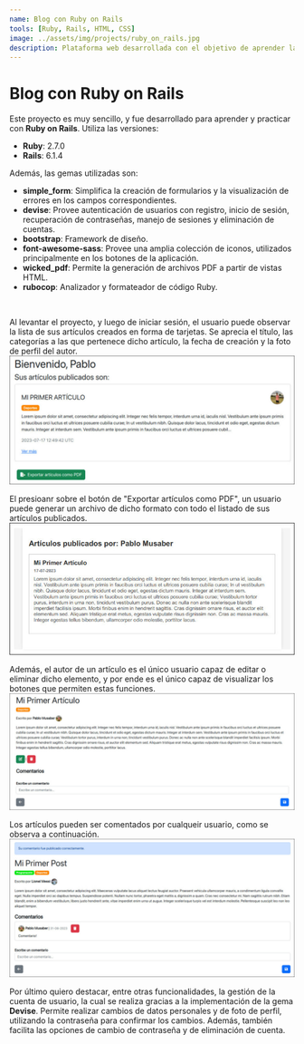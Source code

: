 ```yaml
---
name: Blog con Ruby on Rails
tools: [Ruby, Rails, HTML, CSS]
image: ../assets/img/projects/ruby_on_rails.jpg
description: Plataforma web desarrollada con el objetivo de aprender la tecnología. Permite a usuarios registrarse, comentar y publicar artículos.
---
```


# Blog con Ruby on Rails<a href="https://github.com/PabloMusaber/blog-rails" style="color: #6c757d" onMouseOver="this.style.color='#333333'" onMouseOut="this.style.color='#6c757d'" target="githubWindow"><i class="fab fa-github"></i></a>

Este proyecto es muy sencillo, y fue desarrollado para aprender y practicar con **Ruby on Rails**. Utiliza las versiones:

- **Ruby**: 2.7.0
- **Rails**: 6.1.4

Además, las gemas utilizadas son:

- **simple_form**: Simplifica la creación de formularios y la visualización de errores en los campos correspondientes.
- **devise**: Provee autenticación de usuarios con registro, inicio de sesión, recuperación de contraseñas, manejo de sesiones y eliminación de cuentas.
- **bootstrap**: Framework de diseño.
- **font-awesome-sass**: Provee una amplia colección de iconos, utilizados principalmente en los botones de la aplicación.
- **wicked_pdf**: Permite la generación de archivos PDF a partir de vistas HTML.
- **rubocop**: Analizador y formateador de código Ruby.

<br>

Al levantar el proyecto, y luego de iniciar sesión, el usuario puede observar la lista de sus artículos creados en forma de tarjetas. Se aprecia el título, las categorías a las que pertenece dicho artículo, la fecha de creación y la foto de perfil del autor.
![blog-rails](../assets/img/projects/blog_rails/blog1.jpg)
<br>

El presioanr sobre el botón de "Exportar artículos como PDF", un usuario puede generar un archivo de dicho formato con todo el listado de sus artículos publicados.
![blog-rails](../assets/img/projects/blog_rails/blog2.jpg)
<br>

Además, el autor de un artículo es el único usuario capaz de editar o eliminar dicho elemento, y por ende es el único capaz de visualizar los botones que permiten estas funciones.
![blog-rails](../assets/img/projects/blog_rails/blog3.jpg)
<br>

Los artículos pueden ser comentados por cualqueir usuario, como se observa a continuación.
![blog-rails](../assets/img/projects/blog_rails/blog4.jpg)
<br>

Por último quiero destacar, entre otras funcionalidades, la gestión de la cuenta de usuario, la cual se realiza gracias a la implementación de la gema **Devise**. Permite realizar cambios de datos personales y de foto de perfil, utilizando la contraseña para confirmar los cambios. Además, también facilita las opciones de cambio de contraseña y de eliminación de cuenta.

<script src='https://cdn.jsdelivr.net/gh/eddymens/markdown-external-link-script@v2.0.0/main.min.js'></script>
